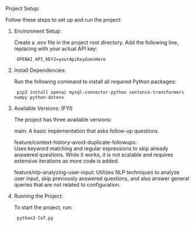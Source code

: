 Project Setup:

Follow these steps to set up and run the project:

1. Environment Setup:
    
    Create a .env file in the project root directory.
    Add the following line, replacing <api-key> with your actual API key:
        
        OPENAI_API_KEY2=yourApiKeyGoesHere

2. Install Dependencies:
    
    Run the following command to install all required Python packages:
    
    
        pip3 install openai mysql-connector-python sentence-transformers numpy python-dotenv

3. Available Versions: (FYI)
    
    The project has three available versions:

    main: A basic implementation that asks follow-up questions.
    
    feature/context-history-avoid-duplicate-followups:  
    Uses keyword matching and regular expressions to skip already answered questions. While it works, it is not scalable and requires extensive iterations as more code is added.
    
    feature/nlp-analyzing-user-input: Utilizes NLP techniques to analyze user input, skip previously answered questions, and also answer general queries that are not related to configuration.

4. Running the Project:
    
    To start the project, run:
        
        python3 CoT.py